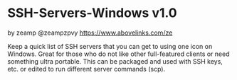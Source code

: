 # SSH-Servers-Windows v1.0
by zeamp @zeampzpvy
https://www.abovelinks.com/ze

Keep a quick list of SSH servers that you can get to using one icon on Windows. Great for those who do not like other full-featured clients or need something ultra portable. This can be packaged and used with SSH keys, etc. or edited to run different server commands (scp).
